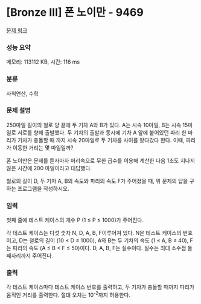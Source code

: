 # [Bronze III] 폰 노이만 - 9469 

[문제 링크](https://www.acmicpc.net/problem/9469) 

### 성능 요약

메모리: 113112 KB, 시간: 116 ms

### 분류

사칙연산, 수학

### 문제 설명

<p>250마일 길이의 철로 양 끝에 두 기차 A와 B가 있다. A는 시속 10마일, B는 시속 15마일로 서로를 향해 출발했다. 두 기차의 출발과 동시에 기차 A 앞에 붙어있던 파리 한 마리가 기차가 충돌할 때 까지 시속 20마일로 두 기차를 사이를 왔다갔다 한다. 이때, 파리가 이동한 거리는 몇 마일일까?</p>

<p>폰 노이만은 문제를 듣자마자 머리속으로 무한 급수를 이용해 계산한 다음 1초도 지나지 않은 시간에 200 마일이라고 대답했다. </p>

<p>철로의 길이 D, 두 기차 A, B의 속도와 파리의 속도 F가 주어졌을 때, 위 문제의 답을 구하는 프로그램을 작성하시오.</p>

### 입력 

 <p>첫째 줄에 테스트 케이스의 개수 P (1 ≤ P ≤ 1000)가 주어진다.</p>

<p>각 테스트 케이스는 다섯 숫자 N, D, A, B, F이루어져 있다. N은 테스트 케이스의 번호이고, D는 철로의 길이 (10 ≤ D ≤ 1000), A와 B는 두 기차의 속도 (1 ≤ A, B ≤ 40), F는 파리의 속도 (A ≤ B < F ≤ 50)이다. D, A, B, F는 실수이다. 실수는 최대 소수점 둘째자리까지 주어진다.</p>

### 출력 

 <p>각 테스트 케이스마다 테스트 케이스 번호를 출력하고, 두 기차가 충돌할 때까지 파리가 움직인 거리를 출력한다. 절대 오차는 10<sup>-2</sup>까지 허용한다.</p>

